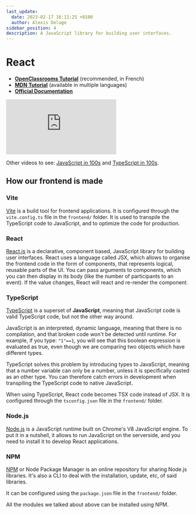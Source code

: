 ```yaml
---
last_update:
  date: 2023-02-17 16:11:25 +0100
  author: Alexis Delage
sidebar_position: 4
description: A JavaScript library for building user interfaces.
---
```


# React

- **[OpenClassrooms Tutorial](https://openclassrooms.com/fr/courses/7008001-debutez-avec-react)** (recommended, in French)
- **[MDN Tutorial](https://developer.mozilla.org/en-US/docs/Learn/Tools_and_testing/Client-side_JavaScript_frameworks/React_getting_started)** (available in multiple languages)
- **[Official Documentation](https://reactjs.org/)**

<iframe 
    className="youtube margin-bottom--md"
    src="https://www.youtube-nocookie.com/embed/Tn6-PIqc4UM" 
    title="YouTube video player" 
    frameborder="0" 
    allow="accelerometer; autoplay; clipboard-write; encrypted-media; gyroscope; picture-in-picture" 
    allowfullscreen>
</iframe>

Other videos to see: [JavaScript in 100s](https://www.youtube.com/watch?v=DHjqpvDnNGE)
and [TypeScript in 100s](https://www.youtube.com/watch?v=zQnBQ4tB3ZA).

## How our frontend is made

### Vite

[Vite](https://vitejs.dev/) is a build tool for frontend applications.
It is configured through the `vite.config.ts` file in the `frontend/` folder.
It is used to transpile the TypeScript code to JavaScript, and to optimize the
code for production.

### React

[React.js](https://reactjs.org/) is a declarative, component based, JavaScript
library for building user interfaces. React uses a language called JSX, which
allows to organise the frontend code in the form of components, that represents
logical, reusable parts of the UI. You can pass arguments to components, which
you can then display in its body (like the number of participants to an event).
If the value changes, React will react and re-render the component.

### TypeScript

[TypeScript](https://www.typescriptlang.org/) is a superset of **JavaScript**,
meaning that JavaScript code is valid TypeScript code, but not the other way
around.

JavaScript is an interpreted, dynamic language, meaning that there is no
compilation, and that broken code won't be detected until runtime. For example,
if you type: `"1"==1`, you will see that this boolean expression is evaluated as
true, even though we are comparing two objects which have different types.

TypeScript solves this problem by introducing types to JavaScript,
meaning that a number variable can only be a number, unless it is specifically
casted as an other type. You can therefore catch errors in development when
transpiling the TypeScript code to native JavaScript.

When using TypeScript, React code becomes TSX code instead of JSX.
It is configured through the `tsconfig.json` file in the `frontend/` folder.

### Node.js

[Node.js](https://nodejs.org) is a JavaScript runtime built on Chrome's V8
JavaScript engine. To put it in a nutshell, it allows to run JavaScript on the
serverside, and you need to install it to develop React applications.

### NPM

[NPM](https://www.npmjs.com/) or Node Package Manager is an online repository
for sharing Node.js libraries. It's also a CLI to deal with the installation,
update, etc, of said libraries.

It can be configured using the `package.json` file in the `frontend/` folder.

All the modules we talked about above can be installed using NPM.

